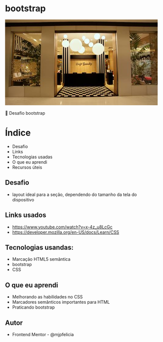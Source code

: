 #  bootstrap

![Design preview for the Social proof section coding challenge](./img/imagecarosel1.jpg)


 👋 Desafio  bootstrap


# Índice

- Desafio
- Links
- Tecnologias usadas
- O que eu aprendi
- Recursos úteis

## Desafio
- layout ideal para a seção, dependendo do tamanho da tela do dispositivo

## Links usados
- https://www.youtube.com/watch?v=x-4z_u8LcGc
- https://developer.mozilla.org/en-US/docs/Learn/CSS
  
## Tecnologias usandas:
- Marcação HTML5 semântica
- bootstrap
- CSS 

## O que eu aprendi
- Melhorando as habilidades no CSS
- Marcadores semânticos importantes para HTML
- Praticando bootstrap


## Autor
- Frontend Mentor - @mjpfelicia


